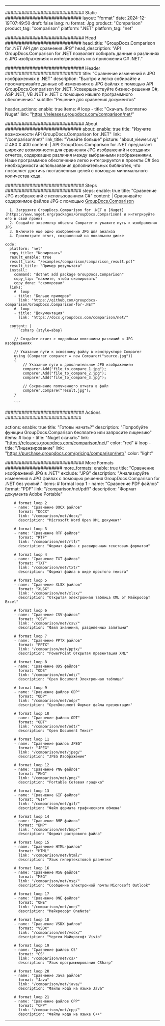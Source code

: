 
---
############################# Static ############################
layout: "format"
date:  2024-12-19T07:49:50
draft: false
lang: ru
format: Jpg
product: "Comparison"
product_tag: "comparison"
platform: ".NET"
platform_tag: "net"

############################# Head ############################
head_title: "GroupDocs.Comparison for .NET API для сравнения JPG"
head_description: "API GroupDocs.Comparison for .NET позволяет собирать данные о различиях в JPG изображениях и интегрировать их в приложения C# .NET."

############################# Header ############################
title: "Сравнение изменений в JPG изображениях в .NET" 
description: "Быстро и легко собирайте и просматривайте данные об изменениях в JPG файлах с помощью API GroupDocs.Comparison for .NET. Усовершенствуйте бизнес-решения C#, ASP .NET, VB .NET и .NET с помощью нашего программного обеспечения."
subtitle: "Решение для сравнения документов" 

header_actions:
  enable: true
  items:
    #  loop
    - title: "Скачать бесплатно Nuget"
      link: "https://releases.groupdocs.com/comparison/net/"
      
############################# About ############################
about:
    enable: true
    title: "Изучите возможности API GroupDocs.Comparison for .NET"
    link: "/comparison/net/"
    link_title: "Узнайте больше"
    picture: "about_viewer.svg" # 480 X 400
    content: |
       API GroupDocs.Comparison for .NET предлагает широкие возможности для сравнения JPG изображений и создания отчетов, содержащих различия между выбранными изображениями. Наше программное обеспечение легко интегрируется в проекты C# без необходимости использования дополнительных библиотек, что позволяет достичь поставленных целей с помощью минимального количества кода.

############################# Steps ############################
steps:
    enable: true
    title: "Сравнение JPG изображений с использованием C#"
    content: |
      Сравнивайте содержимое файлов JPG с помощью [GroupDocs.Comparison](https://products.groupdocs.com/comparison/net/)
      
      1. Загрузите GroupDocs.Comparison for .NET в [Nuget](https://www.nuget.org/packages/GroupDocs.Comparison) и интегрируйте его в свой проект
      2. Создайте экземпляр объекта Comparer и укажите путь к изображению JPG
      3. Включите еще одно изображение JPG для анализа
      4. Просмотрите отчет, сохраненный на локальном диске
   
    code:
      platform: "net"
      copy_title: "Копировать"
      result_enable: true
      result_link: "/examples/comparison/comparison_result.pdf"
      result_title: "Пример результата"
      install:
        command: "dotnet add package GroupDocs.Comparison"
        copy_tip: "нажмите, чтобы скопировать"
        copy_done: "скопировал"
      links:
        #  loop
        - title: "Больше примеров"
          link: "https://github.com/groupdocs-comparison/GroupDocs.Comparison-for-.NET"
        #  loop
        - title: "Документация"
          link: "https://docs.groupdocs.com/comparison/net/"
          
      content: |
        ```csharp {style=abap}

        // Создайте отчет с подробным описанием различий в JPG изображениях

        // Указание пути к основному файлу в конструкторе Comparer
        using (Comparer comparer = new Comparer("source.jpg"))
        {
            // Указание пути к дополнительным JPG изображениям
        	comparer.Add("file_to_compare_1.jpg");
            comparer.Add("file_to_compare_2.jpg");
            comparer.Add("file_to_compare_3.jpg");

            // Сохранение полученного отчета в файл
            comparer.Compare("result.jpg"); 
        }
        
        ```            

############################# Actions ############################

actions:
  enable: true
  title: "Готовы начать?"
  description: "Попробуйте функции GroupDocs.Comparison бесплатно или запросите лицензию"
  items:
    #  loop
    - title: "Nuget скачать"
      link: "https://releases.groupdocs.com/comparison/net/"
      color: "red"
        #  loop
    - title: "Лицензирование"
      link: "https://purchase.groupdocs.com/pricing/comparison/net/"
      color: "light"


############################# More Formats #####################
more_formats:
    enable: true
    title: "Сравнение изображений JPG в .NET"
    exclude: "JPG"
    description: "Анализируйте изменения в JPG файлах с помощью решения GroupDocs.Comparison for .NET без усилий."
    items: 
        # format loop 1
        - name: "Сравнение PDF файлов"
          format: "PDF"
          link: "/comparison/net/pdf/"
          description: "Формат документа Adobe Portable"

        # format loop 2
        - name: "Сравнение DOCX файлов"
          format: "DOCX"
          link: "/comparison/net/docx/"
          description: "Microsoft Word Open XML документ"

        # format loop 3
        - name: "Сравнение RTF файлов"
          format: "RTF"
          link: "/comparison/net/rtf/"
          description: "Формат файла с расширенным текстовым форматом"

        # format loop 4
        - name: "Сравнение TXT файлов"
          format: "TXT"
          link: "/comparison/net/txt/"
          description: "Формат файла в виде простого текста"

        # format loop 5
        - name: "Сравнение XLSX файлов"
          format: "XLSX"
          link: "/comparison/net/xlsx/"
          description: "Открытая электронная таблица XML от Майкрософт Excel"

        # format loop 6
        - name: "Сравнение CSV-файлов"
          format: "CSV"
          link: "/comparison/net/csv/"
          description: "Файл значений, разделенных запятыми"

        # format loop 7
        - name: "Сравнение PPTX файлов"
          format: "PPTX"
          link: "/comparison/net/pptx/"
          description: "PowerPoint Открытая презентация XML"

        # format loop 8
        - name: "Сравнение ODS файлов"
          format: "ODS"
          link: "/comparison/net/ods/"
          description: "Open Document Электронная таблица"

        # format loop 9
        - name: "Сравнение файлов ODP"
          format: "ODP"
          link: "/comparison/net/odp/"
          description: "OpenDocument Формат файла презентации"

        # format loop 10
        - name: "Сравнение файлов ODT"
          format: "ODT"
          link: "/comparison/net/odt/"
          description: "Open Document Текст"

        # format loop 11
        - name: "Сравнение файлов JPEG"
          format: "JPEG"
          link: "/comparison/net/jpeg/"
          description: "JPEG Изображение"

        # format loop 12
        - name: "Сравнение PNG файлов"
          format: "PNG"
          link: "/comparison/net/png/"
          description: "Portable Сетевая графика"

        # format loop 13
        - name: "Сравнение GIF файлов"
          format: "GIF"
          link: "/comparison/net/gif/"
          description: "Файл формата графического обмена"

        # format loop 14
        - name: "Сравнение BMP файлов"
          format: "BMP"
          link: "/comparison/net/bmp/"
          description: "Формат растрового файла"

        # format loop 15
        - name: "Сравнение HTML-файлов"
          format: "HTML"
          link: "/comparison/net/html/"
          description: "Язык гипертекстовой разметки"

        # format loop 16
        - name: "Сравнение MSG файлов"
          format: "MSG"
          link: "/comparison/net/msg/"
          description: "Сообщение электронной почты Microsoft Outlook"

        # format loop 17
        - name: "Сравнение ONE файлов"
          format: "ONE"
          link: "/comparison/net/one/"
          description: "Майкрософт OneNote"

        # format loop 18
        - name: "Сравнение VSDX файлов"
          format: "VSDX"
          link: "/comparison/net/vsdx/"
          description: "Чертеж Майкрософт Visio"

        # format loop 19
        - name: "Сравнение файлов CS"
          format: "CS"
          link: "/comparison/net/cs/"
          description: "Язык программирования CSharp"

        # format loop 20
        - name: "Сравнение Java файлов"
          format: "Java"
          link: "/comparison/net/java/"
          description: "Файлы кода на языке Java"
          
        # format loop 21
        - name: "Сравнение файлов CPP"
          format: "CPP"
          link: "/comparison/net/cpp/"
          description: "Файлы кода на языке C++"
---
